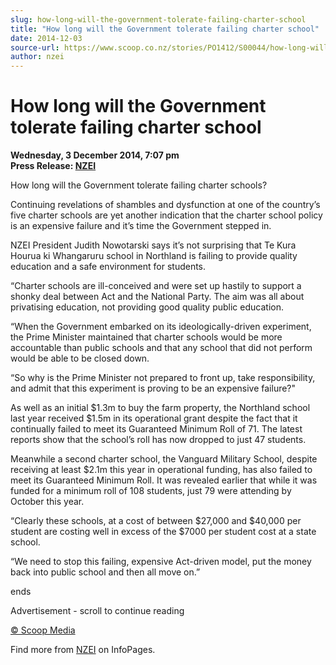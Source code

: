 ```yaml
---
slug: how-long-will-the-government-tolerate-failing-charter-school
title: "How long will the Government tolerate failing charter school"
date: 2014-12-03
source-url: https://www.scoop.co.nz/stories/PO1412/S00044/how-long-will-the-government-tolerate-failing-charter-school.htm
author: nzei
---
```

How long will the Government tolerate failing charter school
============================================================

**Wednesday, 3 December 2014, 7:07 pm**  
**Press Release: [NZEI](https://info.scoop.co.nz/NZEI)**

How long will the Government tolerate failing charter schools?

  
Continuing revelations of shambles and dysfunction at one of the country’s five charter schools are yet another indication that the charter school policy is an expensive failure and it’s time the Government stepped in.

NZEI President Judith Nowotarski says it’s not surprising that Te Kura Hourua ki Whangaruru school in Northland is failing to provide quality education and a safe environment for students.

“Charter schools are ill-conceived and were set up hastily to support a shonky deal between Act and the National Party. The aim was all about privatising education, not providing good quality public education.

“When the Government embarked on its ideologically-driven experiment, the Prime Minister maintained that charter schools would be more accountable than public schools and that any school that did not perform would be able to be closed down.

“So why is the Prime Minister not prepared to front up, take responsibility, and admit that this experiment is proving to be an expensive failure?"

As well as an initial $1.3m to buy the farm property, the Northland school last year received $1.5m in its operational grant despite the fact that it continually failed to meet its Guaranteed Minimum Roll of 71. The latest reports show that the school’s roll has now dropped to just 47 students.

Meanwhile a second charter school, the Vanguard Military School, despite receiving at least $2.1m this year in operational funding, has also failed to meet its Guaranteed Minimum Roll. It was revealed earlier that while it was funded for a minimum roll of 108 students, just 79 were attending by October this year.

“Clearly these schools, at a cost of between $27,000 and $40,000 per student are costing well in excess of the $7000 per student cost at a state school.

“We need to stop this failing, expensive Act-driven model, put the money back into public school and then all move on.”

ends

Advertisement - scroll to continue reading





[© Scoop Media](http://www.scoop.co.nz/about/terms.html)

Find more from [NZEI](https://info.scoop.co.nz/NZEI) on InfoPages.